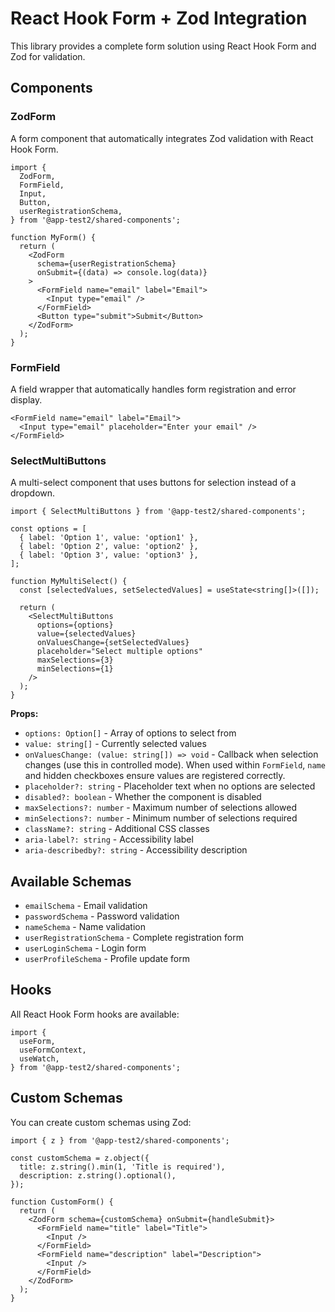 # React Hook Form + Zod Integration

This library provides a complete form solution using React Hook Form and Zod for validation.

## Components

### ZodForm

A form component that automatically integrates Zod validation with React Hook Form.

```tsx
import {
  ZodForm,
  FormField,
  Input,
  Button,
  userRegistrationSchema,
} from '@app-test2/shared-components';

function MyForm() {
  return (
    <ZodForm
      schema={userRegistrationSchema}
      onSubmit={(data) => console.log(data)}
    >
      <FormField name="email" label="Email">
        <Input type="email" />
      </FormField>
      <Button type="submit">Submit</Button>
    </ZodForm>
  );
}
```

### FormField

A field wrapper that automatically handles form registration and error display.

```tsx
<FormField name="email" label="Email">
  <Input type="email" placeholder="Enter your email" />
</FormField>
```

### SelectMultiButtons

A multi-select component that uses buttons for selection instead of a dropdown.

```tsx
import { SelectMultiButtons } from '@app-test2/shared-components';

const options = [
  { label: 'Option 1', value: 'option1' },
  { label: 'Option 2', value: 'option2' },
  { label: 'Option 3', value: 'option3' },
];

function MyMultiSelect() {
  const [selectedValues, setSelectedValues] = useState<string[]>([]);

  return (
    <SelectMultiButtons
      options={options}
      value={selectedValues}
      onValuesChange={setSelectedValues}
      placeholder="Select multiple options"
      maxSelections={3}
      minSelections={1}
    />
  );
}
```

**Props:**

- `options: Option[]` - Array of options to select from
- `value: string[]` - Currently selected values
- `onValuesChange: (value: string[]) => void` - Callback when selection changes (use this in controlled mode). When used within `FormField`, `name` and hidden checkboxes ensure values are registered correctly.
- `placeholder?: string` - Placeholder text when no options are selected
- `disabled?: boolean` - Whether the component is disabled
- `maxSelections?: number` - Maximum number of selections allowed
- `minSelections?: number` - Minimum number of selections required
- `className?: string` - Additional CSS classes
- `aria-label?: string` - Accessibility label
- `aria-describedby?: string` - Accessibility description

## Available Schemas

- `emailSchema` - Email validation
- `passwordSchema` - Password validation
- `nameSchema` - Name validation
- `userRegistrationSchema` - Complete registration form
- `userLoginSchema` - Login form
- `userProfileSchema` - Profile update form

## Hooks

All React Hook Form hooks are available:

```tsx
import {
  useForm,
  useFormContext,
  useWatch,
} from '@app-test2/shared-components';
```

## Custom Schemas

You can create custom schemas using Zod:

```tsx
import { z } from '@app-test2/shared-components';

const customSchema = z.object({
  title: z.string().min(1, 'Title is required'),
  description: z.string().optional(),
});

function CustomForm() {
  return (
    <ZodForm schema={customSchema} onSubmit={handleSubmit}>
      <FormField name="title" label="Title">
        <Input />
      </FormField>
      <FormField name="description" label="Description">
        <Input />
      </FormField>
    </ZodForm>
  );
}
```
